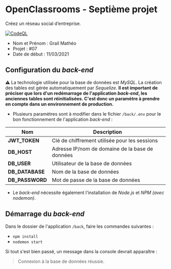 # OpenClassrooms - Septième projet
Créez un réseau social d’entreprise.

[![CodeQL](https://github.com/matheograil/MatheoGrail_7_11032021/actions/workflows/codeql-analysis.yml/badge.svg)](https://github.com/matheograil/MatheoGrail_7_11032021/actions/workflows/codeql-analysis.yml)
- Nom et Prénom : Grail Mathéo
- Projet : #07
- Date de début : 11/03/2021
## Configuration du _back-end_
⚠️ La technologie utilisée pour la base de données est _MySQL_. La création des tables est gérée automatiquement par _Sequelize_. **Il est important de préciser que lors d'un redémarrage de l'application _back-end_, les anciennes tables sont réinitialisées. C'est donc un paramètre à prendre en compte dans un environnement de production.**
* Plusieurs paramètres sont à modifier dans le fichier `/back/.env` pour le bon fonctionnement de l'application _back-end_ :

| Nom  | Description |
| --- | --- |
| **JWT_TOKEN** | Clé de chiffrement utilisée pour les sessions |
| **DB_HOST** | Adresse IP/nom de domaine de la base de données |
| **DB_USER** | Utilisateur de la base de données |
| **DB_DATABASE** | Nom de la base de données |
| **DB_PASSWORD** | Mot de passe de la base de données |
* Le _back-end_ nécessite également l'installation de _Node.js_ et _NPM (avec nodemon)_.
## Démarrage du _back-end_
Dans le dossier de l'application `/back`, faire les commandes suivantes :
* `npm install`
* `nodemon start`

Si tout s'est bien passé, un message dans la console devrait apparaître :
> Connexion à la base de données réussie.
